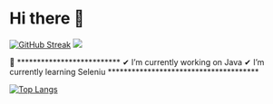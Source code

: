 # Hi there 👋

[![GitHub Streak](https://github-readme-streak-stats.herokuapp.com?user=maydinca&theme=dark&hide_border=true)](https://git.io/streak-stats)<picture>
<source 
  srcset="https://github-readme-stats.vercel.app/api?username=maydinca&show_icons=true&theme=dark"
  media="(prefers-color-scheme: dark)"
/>
<source
  srcset="https://github-readme-stats.vercel.app/api?username=maydinca&show_icons=true"
  media="(prefers-color-scheme: light), (prefers-color-scheme: no-preference)"
/>
<img src="https://github-readme-stats.vercel.app/api?username=maydinca&show_icons=true" />
</picture>



👀 **************************         ✔ I’m currently working on Java ✔ I’m currently learning Seleniu         **************************************
 
 
 [![Top Langs](https://github-readme-stats.vercel.app/api/top-langs/?username=maydinca&langs_count=8)](https://github.com/anuraghazra/github-readme-stats)
